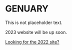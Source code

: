 # GENUARY

This is not placeholder text.

2023 website will be up soon.

[Looking for the 2022 site?](/2022)



